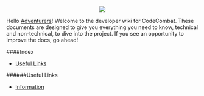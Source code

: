 <div style="text-align:center"><img src ="https://popey456963.github.io/s/CoCo.png" /></div>

Hello [Adventurers](https://codecombat.com/contribute/adventurer)! Welcome to the developer wiki for CodeCombat. These documents are designed to give you everything you need to know, technical and non-technical, to dive into the project. If you see an opportunity to improve the docs, go ahead!

####Index
* [Useful Links](#useful-links)

######Useful Links
* [Information](https://codecombat.com/contribute/adventurer)
